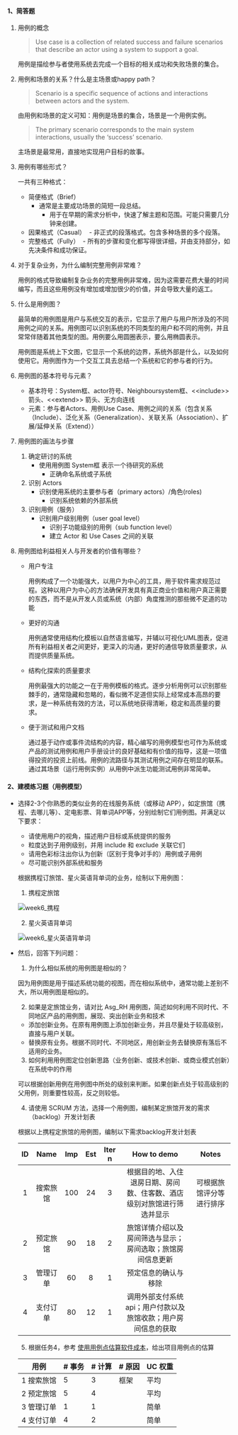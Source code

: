 #### 1、简答题

1. 用例的概念

  	> Use case is a collection of related success and failure scenarios that describe an actor using a system to support a goal.

  	用例是描绘参与者使用系统去完成一个目标的相关成功和失败场景的集合。

2. 用例和场景的关系？什么是主场景或happy path？

  	> Scenario is a specific sequence of actions and interactions between actors and the system.

  	由用例和场景的定义可知：用例是场景的集合，场景是一个用例实例。

  	> The primary scenario corresponds to the main system interactions, usually the ‘success’ scenario.

  	主场景是最常用，直接地实现用户目标的故事。

3. 用例有哪些形式？

  	一共有三种格式：

  	- 简便格式（Brief）
		- 通常是主要成功场景的简短一段总结。
    		- 用于在早期的需求分析中，快速了解主题和范围。可能只需要几分钟来创建。
  	- 因果格式（Casual）
​		- 非正式的段落格式。包含多种场景的多个段落。
  	- 完整格式（Fully）
    	​	- 所有的步骤和变化都写得很详细，并由支持部分，如先决条件和成功保证。

4. 对于复杂业务，为什么编制完整用例非常难？

  	用例的格式导致编制复杂业务的完整用例非常难，因为这需要花费大量的时间编写，而且这些用例没有增加或增加很少的价值，并会导致大量的返工。

5. 什么是用例图？

  	最简单的用例图是用户与系统交互的表示，它显示了用户与用户所涉及的不同用例之间的关系。用例图可以识别系统的不同类型的用户和不同的用例，并且常常伴随着其他类型的图。用例要么用圆圈表示，要么用椭圆表示。

  	用例图是系统上下文图，它显示一个系统的边界，系统外部是什么，以及如何使用它。用例图作为一个交互工具去总结一个系统和它的参与者的行为。

6. 用例图的基本符号与元素？

  	- 基本符号：System框、actor符号、Neighboursystem框、<\<include>> 箭头、<\<extend>> 箭头、无方向连线
  	- 元素：参与者Actors、用例Use Case、用例之间的关系（包含关系（Include）、泛化关系（Generalization）、关联关系（Association）、扩展/延伸关系（Extend））

7. 用例图的画法与步骤

  	1. 确定研讨的系统
  		- 使用用例图 System框 表示一个待研究的系统
    		- 正确命名系统或子系统
  	2. 识别 Actors
  		- 识别使用系统的主要参与者（primary actors）/角色(roles)
    		- 识别系统依赖的外部系统
  	3. 识别用例（服务）
  		- 识别用户级别用例（user goal level）
    		- 识别子功能级别的用例（sub function level）
      		- 建立 Actor 和 Use Cases 之间的关联

8. 用例图给利益相关人与开发者的价值有哪些？

	- 用户专注

		用例构成了一个功能强大，以用户为中心的工具，用于软件需求规范过程。这种以用户为中心的方法确保开发具有真正商业价值和用户真正需要的东西，而不是从开发人员或系统（内部）角度推测的那些微不足道的功能

	- 更好的沟通

		用例通常使用结构化模板以自然语言编写，并辅以可视化UML图表，促进所有利益相关者之间更好，更深入的沟通，更好的通信导致质量要求，从而提供质量系统。

	- 结构化探索的质量要求

		用例最强大的功能之一在于用例模板的格式。逐步分析用例可以识别那些棘手的，通常隐藏和忽略的，看似微不足道但实际上经常成本高昂的要求，是一种系统有效的方法，可以系统地获得清晰，稳定和高质量的要求。

	- 便于测试和用户文档

		通过基于动作或事件流结构的内容，精心编写的用例模型也可作为系统或产品的测试用例和用户手册设计的良好基础和有价值的指导，这是一项值得投资的投资上前线。用例的流路径与其测试用例之间存在明显的联系。通过其场景（运行用例实例）从用例中派生功能测试用例非常简单。

####  2、建模练习题（用例模型）

- 选择2-3个你熟悉的类似业务的在线服务系统（或移动 APP），如定旅馆（携程、去哪儿等）、定电影票、背单词APP等，分别绘制它们用例图。并满足以下要求：

  - 请使用用户的视角，描述用户目标或系统提供的服务
  - 粒度达到子用例级别，并用 include 和 exclude 关联它们
  - 请用色彩标注出你认为创新（区别于竞争对手的）用例或子用例
  - 尽可能识别外部系统和服务

  根据携程订旅馆、星火英语背单词的业务，绘制以下用例图：

  1. 携程定旅馆

  	![week6_携程](/Pictures/week6_xiecheng.png)

  2. 星火英语背单词

  	![week6_星火英语背单词](/Pictures/week6_xinghuoyingyu.png)

- 然后，回答下列问题：

  1. 为什么相似系统的用例图是相似的？

  	因为用例图是用于描述系统功能的视图，而在相似系统中，通常功能上差别不大，所以用例图是相似的。

  2. 如果是定旅馆业务，请对比 Asg_RH 用例图，简述如何利用不同时代、不同地区产品的用例图，展现、突出创新业务和技术

  	- 添加创新业务。在原有用例图上添加创新业务，并且尽量处于较高级别，直接与用户关联。
  	- 替换原有业务。根据不同时代、不同地区，用创新业务去替换原有落后不适用的业务。

  3. 如何利用用例图定位创新思路（业务创新、或技术创新、或商业模式创新）在系统中的作用

  	可以根据创新用例在用例图中所处的级别来判断。如果创新点处于较高级别的父用例，则重要性较高，反之则较低。

  4. 请使用 SCRUM 方法，选择一个用例图，编制某定旅馆开发的需求（backlog）开发计划表

  	根据以上携程定旅馆的用例图，编制以下需求backlog开发计划表

  	|  ID  |   Name   | Imp  | Est  | Iter n |                         How to demo                          |          Notes           |
  	| :--: | :------: | :--: | :--: | :----: | :----------------------------------------------------------: | :----------------------: |
  	|  1   | 搜索旅馆 | 100  |  24  |   3    | 根据目的地、入住退房日期、房间数、住客数、酒店级别对旅馆进行筛选并显示 | 可根据旅馆评分等进行排序 |
  	|  2   | 预定旅馆 |  90  |  18  |   2    |  旅馆详情介绍以及房间筛选与显示；房间选取；旅馆房间信息更新  |                          |
  	|  3   | 管理订单 |  60  |  8   |   1    |                     预定信息的确认与移除                     |                          |
  	|  4   | 支付订单 |  80  |  12  |   1    | 调用外部支付系统api；用户付款以及旅馆收款；用户房间信息的获取 |                          |

  5. 根据任务4，参考 [使用用例点估算软件成本](https://www.ibm.com/developerworks/cn/rational/edge/09/mar09/collaris_dekker/index.html)，给出项目用例点的估算

  	| 用例       | \# 事务 | \# 计算 | \# 原因 | UC 权重 |
  	| ---------- | ------- | ------- | ------- | ------- |
  	| 1 搜索旅馆 | 5       | 3       | 框架    | 平均    |
  	| 2 预定旅馆 | 5       | 4       |         | 平均    |
  	| 3 管理订单 | 1       | 1       |         | 简单    |
  	| 4 支付订单 | 4       | 2       |         | 简单    |

